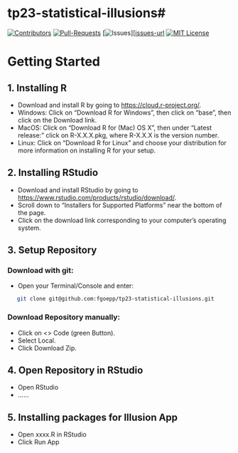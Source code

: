 # tp23-statistical-illusions# 
[![Contributors][contributors-shield]][contributors-url]
[![Pull-Requests][pr-shield]][pr-url]
[![Issues][issues-shield]][[issues-url]
[![MIT License][license-shield]][license-url]

[contributors-shield]: https://img.shields.io/github/contributors/othneildrew/Best-README-Template.svg?style=for-the-badge
[contributors-url]: https://github.com/fgoepp/tp23-statistical-illusions/graphs/contributors
[pr-shield]: https://img.shields.io/github/issues/othneildrew/Best-README-Template.svg?style=for-the-badge
[pr-url]: https://github.com/fgoepp/tp23-statistical-illusions/pulls
[issues-shield]: https://img.shields.io/github/issues/othneildrew/Best-README-Template.svg?style=for-the-badge
[issues-url]: https://github.com/fgoepp/tp23-statistical-illusions/issues
[license-shield]: https://img.shields.io/github/license/othneildrew/Best-README-Template.svg?style=for-the-badge
[license-url]: https://github.com/othneildrew/Best-README-Template/blob/master/LICENSE.txt

# Getting Started

## 1. Installing R

- Download and install R by going to https://cloud.r-project.org/.
- Windows: Click on “Download R for Windows”, then click on “base”, then click on the Download link.
- MacOS: Click on “Download R for (Mac) OS X”, then under “Latest release:” click on R-X.X.X.pkg, where R-X.X.X is the version number.
- Linux: Click on “Download R for Linux” and choose your distribution for more information on installing R for your setup.
  
## 2. Installing RStudio

- Download and install RStudio by going to https://www.rstudio.com/products/rstudio/download/.
- Scroll down to “Installers for Supported Platforms” near the bottom of the page.
- Click on the download link corresponding to your computer’s operating system.

## 3. Setup Repository 

### Download with git:
- Open your Terminal/Console and enter:
```sh
   git clone git@github.com:fgoepp/tp23-statistical-illusions.git
```

### Download Repository manually:
- Click on <> Code (green Button).
- Select Local.
- Click Download Zip.

## 4. Open Repository in RStudio
- Open RStudio
- ......
## 5. Installing packages for Illusion App
- Open xxxx.R in RStudio
- Click Run App


